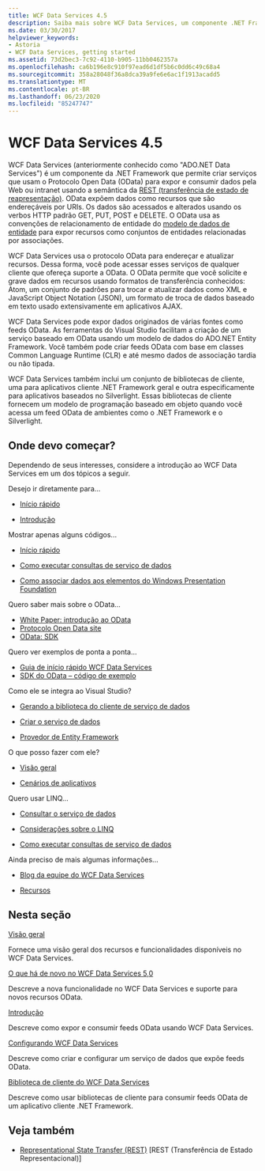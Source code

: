 ```yaml
---
title: WCF Data Services 4.5
description: Saiba mais sobre WCF Data Services, um componente .NET Framework que dá suporte a serviços para expor e consumir dados usando a semântica REST.
ms.date: 03/30/2017
helpviewer_keywords:
- Astoria
- WCF Data Services, getting started
ms.assetid: 73d2bec3-7c92-4110-b905-11bb0462357a
ms.openlocfilehash: ca6b196e8c910f97ead6d1df5b6c0dd6c49c68a4
ms.sourcegitcommit: 358a28048f36a8dca39a9fe6e6ac1f1913acadd5
ms.translationtype: MT
ms.contentlocale: pt-BR
ms.lasthandoff: 06/23/2020
ms.locfileid: "85247747"
---
```

# <a name="wcf-data-services-45"></a>WCF Data Services 4.5

WCF Data Services (anteriormente conhecido como "ADO.NET Data Services") é um componente da .NET Framework que permite criar serviços que usam o Protocolo Open Data (OData) para expor e consumir dados pela Web ou intranet usando a semântica da [REST (transferência de estado de reapresentação)](https://www.ics.uci.edu/~fielding/pubs/dissertation/rest_arch_style.htm). OData expõem dados como recursos que são endereçáveis por URIs. Os dados são acessados e alterados usando os verbos HTTP padrão GET, PUT, POST e DELETE. O OData usa as convenções de relacionamento de entidade do [modelo de dados de entidade](../adonet/entity-data-model.md) para expor recursos como conjuntos de entidades relacionadas por associações.

WCF Data Services usa o protocolo OData para endereçar e atualizar recursos. Dessa forma, você pode acessar esses serviços de qualquer cliente que ofereça suporte a OData. O OData permite que você solicite e grave dados em recursos usando formatos de transferência conhecidos: Atom, um conjunto de padrões para trocar e atualizar dados como XML e JavaScript Object Notation (JSON), um formato de troca de dados baseado em texto usado extensivamente em aplicativos AJAX.

WCF Data Services pode expor dados originados de várias fontes como feeds OData. As ferramentas do Visual Studio facilitam a criação de um serviço baseado em OData usando um modelo de dados do ADO.NET Entity Framework. Você também pode criar feeds OData com base em classes Common Language Runtime (CLR) e até mesmo dados de associação tardia ou não tipada.

WCF Data Services também inclui um conjunto de bibliotecas de cliente, uma para aplicativos cliente .NET Framework geral e outra especificamente para aplicativos baseados no Silverlight. Essas bibliotecas de cliente fornecem um modelo de programação baseado em objeto quando você acessa um feed OData de ambientes como o .NET Framework e o Silverlight.

## <a name="where-should-i-start"></a>Onde devo começar?

Dependendo de seus interesses, considere a introdução ao WCF Data Services em um dos tópicos a seguir.

Desejo ir diretamente para...

- [Início rápido](quickstart-wcf-data-services.md)

- [Introdução](getting-started-with-wcf-data-services.md)

Mostrar apenas alguns códigos...

- [Início rápido](quickstart-wcf-data-services.md)

- [Como executar consultas de serviço de dados](how-to-execute-data-service-queries-wcf-data-services.md)

- [Como associar dados aos elementos do Windows Presentation Foundation](bind-data-to-wpf-elements-wcf-data-services.md)

Quero saber mais sobre o OData...

- [White Paper: introdução ao OData](https://download.microsoft.com/download/E/5/A/E5A59052-EE48-4D64-897B-5F7C608165B8/IntroducingOData.pdf)
- [Protocolo Open Data site](https://www.odata.org/)
- [OData: SDK](https://www.odata.org/ecosystem/)

Quero ver exemplos de ponta a ponta...

- [Guia de início rápido WCF Data Services](https://github.com/microsoftarchive/msdn-code-gallery-community-s-z/tree/master/WCF%20Data%20Services%20Quickstart%20(OData%20Service%20and%20WPF%20Client))
- [SDK do OData – código de exemplo](https://www.odata.org/ecosystem/#sdk)

Como ele se integra ao Visual Studio?

- [Gerando a biblioteca do cliente de serviço de dados](generating-the-data-service-client-library-wcf-data-services.md)

- [Criar o serviço de dados](creating-the-data-service.md)

- [Provedor de Entity Framework](entity-framework-provider-wcf-data-services.md)

O que posso fazer com ele?

- [Visão geral](wcf-data-services-overview.md)

- [Cenários de aplicativos](application-scenarios-wcf-data-services.md)

Quero usar LINQ...

- [Consultar o serviço de dados](querying-the-data-service-wcf-data-services.md)

- [Considerações sobre o LINQ](linq-considerations-wcf-data-services.md)

- [Como executar consultas de serviço de dados](how-to-execute-data-service-queries-wcf-data-services.md)

Ainda preciso de mais algumas informações...

- [Blog da equipe do WCF Data Services](https://docs.microsoft.com/archive/blogs/astoriateam/)

- [Recursos](wcf-data-services-resources.md)

## <a name="in-this-section"></a>Nesta seção

[Visão geral](wcf-data-services-overview.md)

Fornece uma visão geral dos recursos e funcionalidades disponíveis no WCF Data Services.

[O que há de novo no WCF Data Services 5,0](https://docs.microsoft.com/previous-versions/dotnet/wcf-data-services/ee373845(v=vs.103))

Descreve a nova funcionalidade no WCF Data Services e suporte para novos recursos OData.

[Introdução](getting-started-with-wcf-data-services.md)

Descreve como expor e consumir feeds OData usando WCF Data Services.

[Configurando WCF Data Services](defining-wcf-data-services.md)

Descreve como criar e configurar um serviço de dados que expõe feeds OData.

[Biblioteca de cliente do WCF Data Services](wcf-data-services-client-library.md)

Descreve como usar bibliotecas de cliente para consumir feeds OData de um aplicativo cliente .NET Framework.

## <a name="see-also"></a>Veja também

- [Representational State Transfer (REST)](https://www.ics.uci.edu/~fielding/pubs/dissertation/rest_arch_style.htm) [REST (Transferência de Estado Representacional)]
